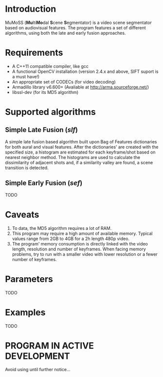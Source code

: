 # Introduction
MuMoSS (**Mu**lti**Mo**dal **S**cene **S**egmentator) is a video scene segmentator based on audiovisual features. The program features a set of different algorithms, using both the late and early fusion approaches.

# Requirements
*	A C++11 compatible compiler, like gcc
*	A functional OpenCV installation (version 2.4.x and above, SIFT suport is a must have!)
*   An appropriate set of CODECs (for video decoding)
*	Armadillo library v6.600+ (Avaliable at http://arma.sourceforge.net/)
*	libssl-dev (for its MD5 algorithm)

# Supported algorithms
## Simple Late Fusion (*slf*)
A simple late fusion based algorithm built upon Bag of Features dictionaries for both aural and visual features. After the dictionaries' are created with the specified size, a histogram are estimated for each keyframe/shot based on nearest neighbor method. The histograms are used to calculate the dissimilarity of adjacent shots and, if a similarity valley are found, a scene transition is detected.

## Simple Early Fusion (*sef*)
TODO

# Caveats
1. To data, the MD5 algorithm requires a lot of RAM.
2. This program may require a high amount of available memory. Typical values range from 2GB to 4GB for a 2h length 480p video.
2. The program' memory consumption is directly linked with the video length, resolution and number of keyframes. When facing memory problems, try to run with a smaller video with lower resolution or a fewer number of keyframes.
		


# Parameters
TODO

# Examples
TODO

# PROGRAM IN ACTIVE DEVELOPMENT
Avoid using until further notice...
